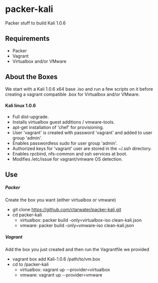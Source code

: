 packer-kali
===========
Packer stuff to build Kali 1.0.6

## Requirements
* Packer
* Vagrant
* Virtualbox and/or VMware

## About the Boxes
We start with a Kali 1.0.6 x64 base .iso and run a few scripts on it before creating a vagrant compatible .box for Virtualbox and/or VMware.

#### Kali linux 1.0.6
 - Full dist-upgrade.
 - Installs virtualbox guest additions / vmware-tools.
 - apt-get installation of 'chef' for provisioning.
 - User 'vagrant' is created with password 'vagrant' and added to user group 'admin'.
 - Enables passwordless sudo for user group 'admin'.
 - Authorized keys for 'vagrant' user are stored in the ~/.ssh directory.
 - Enables rpcbind, nfs-common and ssh services at boot.
 - Modifies /etc/issue for vagrant/vmware OS detection.
 
## Use
##### Packer #####
Create the box you want (either virtualbox or vmware)

 - git clone https://github.com/ctarwater/packer-kali.git
 - cd packer-kali
   - virtualbox: packer build -only=virtualbox-iso clean-kali.json
   - vmware: packer build -only=vmware-iso clean-kali.json 
 
##### Vagrant #####
Add the box you just created and then run the Vagrantfile we provided

 - vagrant box add Kali-1.0.6 /path/to/vm.box
 - cd to /packer-kali
   - virtualbox: vagrant up --provider=virtualbox
   - vmware: vagrant up --provider=vmware

